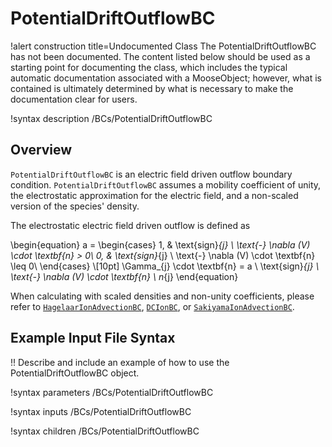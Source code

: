 # PotentialDriftOutflowBC

!alert construction title=Undocumented Class
The PotentialDriftOutflowBC has not been documented. The content listed below should be used as a starting point for
documenting the class, which includes the typical automatic documentation associated with a
MooseObject; however, what is contained is ultimately determined by what is necessary to make the
documentation clear for users.

!syntax description /BCs/PotentialDriftOutflowBC

## Overview

`PotentialDriftOutflowBC` is an electric field driven outflow boundary condition.
`PotentialDriftOutflowBC` assumes a mobility coefficient of unity, the electrostatic approximation for the electric field, and a non-scaled version of the species' density.

The electrostatic electric field driven outflow is defined as

\begin{equation}
a =
\begin{cases}
1, & \text{sign}_{j} \ \text{-} \nabla (V) \cdot \textbf{n} > 0\\
0, & \text{sign}_{j} \ \text{-} \nabla (V) \cdot \textbf{n} \leq 0\\
\end{cases} \\[10pt]
\Gamma_{j} \cdot \textbf{n} = a \ \text{sign}_{j} \ \text{-} \nabla (V) \cdot \textbf{n} \ n_{j}
\end{equation}

When calculating with scaled densities and non-unity coefficients, please refer to [`HagelaarIonAdvectionBC`](/bcs/HagelaarIonAdvectionBC.md), [`DCIonBC`](/bcs/DCIonBC.md), or [`SakiyamaIonAdvectionBC`](/bcs/SakiyamaIonAdvectionBC.md).

## Example Input File Syntax

!! Describe and include an example of how to use the PotentialDriftOutflowBC object.

!syntax parameters /BCs/PotentialDriftOutflowBC

!syntax inputs /BCs/PotentialDriftOutflowBC

!syntax children /BCs/PotentialDriftOutflowBC

